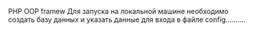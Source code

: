 PHP OOP framew
Для запуска на локальной машине необходимо создать базу данных и указать данные для входа в файле config..........
